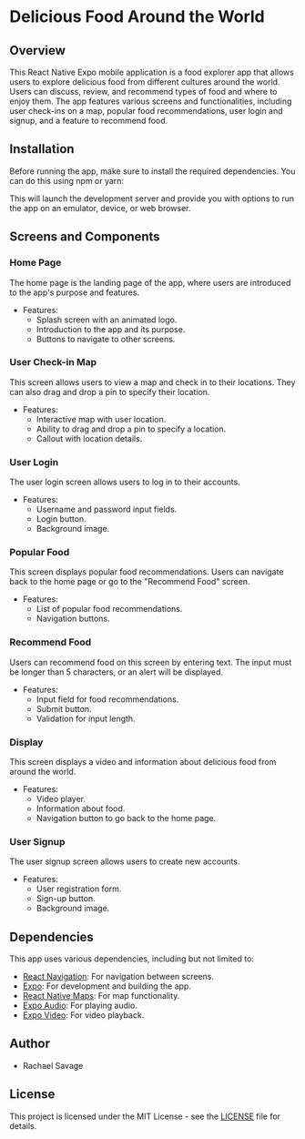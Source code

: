 # Delicious Food Around the World


## Overview

This React Native Expo mobile application is a food explorer app that allows users to explore delicious food from different cultures around the world. Users can discuss, review, and recommend types of food and where to enjoy them. The app features various screens and functionalities, including user check-ins on a map, popular food recommendations, user login and signup, and a feature to recommend food.

## Installation

Before running the app, make sure to install the required dependencies. You can do this using npm or yarn:


This will launch the development server and provide you with options to run the app on an emulator, device, or web browser.

## Screens and Components

### Home Page

The home page is the landing page of the app, where users are introduced to the app's purpose and features.

- Features:
  - Splash screen with an animated logo.
  - Introduction to the app and its purpose.
  - Buttons to navigate to other screens.

### User Check-in Map

This screen allows users to view a map and check in to their locations. They can also drag and drop a pin to specify their location.

- Features:
  - Interactive map with user location.
  - Ability to drag and drop a pin to specify a location.
  - Callout with location details.

### User Login

The user login screen allows users to log in to their accounts.

- Features:
  - Username and password input fields.
  - Login button.
  - Background image.

### Popular Food

This screen displays popular food recommendations. Users can navigate back to the home page or go to the "Recommend Food" screen.

- Features:
  - List of popular food recommendations.
  - Navigation buttons.

### Recommend Food

Users can recommend food on this screen by entering text. The input must be longer than 5 characters, or an alert will be displayed.

- Features:
  - Input field for food recommendations.
  - Submit button.
  - Validation for input length.

### Display

This screen displays a video and information about delicious food from around the world.

- Features:
  - Video player.
  - Information about food.
  - Navigation button to go back to the home page.

### User Signup

The user signup screen allows users to create new accounts.

- Features:
  - User registration form.
  - Sign-up button.
  - Background image.

## Dependencies

This app uses various dependencies, including but not limited to:

- [React Navigation](https://reactnavigation.org/): For navigation between screens.
- [Expo](https://expo.dev/): For development and building the app.
- [React Native Maps](https://github.com/react-native-maps/react-native-maps): For map functionality.
- [Expo Audio](https://docs.expo.dev/versions/latest/sdk/audio/): For playing audio.
- [Expo Video](https://docs.expo.dev/versions/latest/sdk/video/): For video playback.

## Author

- Rachael Savage

## License

This project is licensed under the MIT License - see the [LICENSE](LICENSE) file for details.
